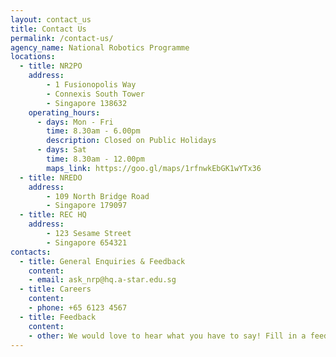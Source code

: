 ```yaml
---
layout: contact_us
title: Contact Us
permalink: /contact-us/
agency_name: National Robotics Programme
locations:
  - title: NR2PO
    address:
        - 1 Fusionopolis Way
        - Connexis South Tower
        - Singapore 138632
    operating_hours:
      - days: Mon - Fri
        time: 8.30am - 6.00pm
        description: Closed on Public Holidays
      - days: Sat
        time: 8.30am - 12.00pm
        maps_link: https://goo.gl/maps/1rfnwkEbGK1wYTx36
  - title: NREDO
    address:
        - 109 North Bridge Road
        - Singapore 179097
  - title: REC HQ
    address:
        - 123 Sesame Street
        - Singapore 654321
contacts:
  - title: General Enquiries & Feedback
    content:
    - email: ask_nrp@hq.a-star.edu.sg
  - title: Careers
    content:
    - phone: +65 6123 4567
  - title: Feedback
    content:
    - other: We would love to hear what you have to say! Fill in a feedback form <a href="https://form.gov.sg/#!/5fab84f4ec6c950011f3e8ba">here</a>!
---
```

  